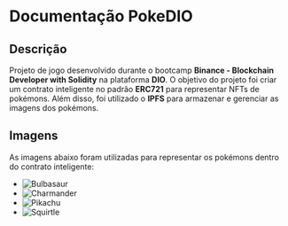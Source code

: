# Documentação PokeDIO

## Descrição
Projeto de jogo desenvolvido durante o bootcamp **Binance - Blockchain Developer with Solidity** na plataforma **DIO**. O objetivo do projeto foi criar um contrato inteligente no padrão **ERC721** para representar NFTs de pokémons. Além disso, foi utilizado o **IPFS** para armazenar e gerenciar as imagens dos pokémons.

## Imagens
As imagens abaixo foram utilizadas para representar os pokémons dentro do contrato inteligente:

- ![Bulbasaur](https://bafybeiegvxuzpb236ftk3k3h4rxwx6khqlvwzsb5lhh74uiysxflup56le.ipfs.dweb.link?filename=bulbasaur.png)
- ![Charmander](https://bafybeiate5et2i6glqt6btv6ol7wa7unf6rfwcylorzhzk4pgzpqubqlg4.ipfs.dweb.link?filename=charmander.png)
- ![Pikachu](https://bafybeiarhuxbz2gihc6idpwt53wienntqjlhfbfmvx2ku56imyya5t56sy.ipfs.dweb.link?filename=pikachu.png)
- ![Squirtle](https://bafybeibay52ph6fz5ohcpzuog52v63xzcqkvblkb3x7zqoowipxkbc2dcy.ipfs.dweb.link?filename=squirtle.png)